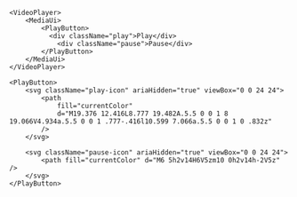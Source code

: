 <script>
import Docs from '../_Docs.md';
</script>

<Docs>

```jsx:copy-highlight{3-6}:slot=usage
<VideoPlayer>
	<MediaUi>
		<PlayButton>
		  <div className="play">Play</div>
			<div className="pause">Pause</div>
		</PlayButton>
	</MediaUi>
</VideoPlayer>
```

```jsx:copy:slot=styled-example
<PlayButton>
	<svg className="play-icon" ariaHidden="true" viewBox="0 0 24 24">
		<path
			fill="currentColor"
			d="M19.376 12.416L8.777 19.482A.5.5 0 0 1 8 19.066V4.934a.5.5 0 0 1 .777-.416l10.599 7.066a.5.5 0 0 1 0 .832z"
		/>
	</svg>

	<svg className="pause-icon" ariaHidden="true" viewBox="0 0 24 24">
		<path fill="currentColor" d="M6 5h2v14H6V5zm10 0h2v14h-2V5z" />
	</svg>
</PlayButton>
```

</Docs>
